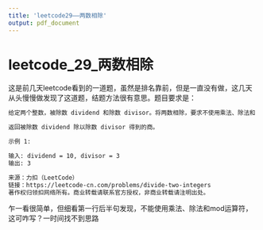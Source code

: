 ```yaml
---
title: 'leetcode29——两数相除'
output: pdf_document
---
```


# leetcode_29_两数相除
这是前几天leetcode看到的一道题，虽然是排名靠前，但是一直没有做，这几天从头慢慢做发现了这道题，结题方法很有意思。题目要求是：
```html
给定两个整数，被除数 dividend 和除数 divisor。将两数相除，要求不使用乘法、除法和 mod 运算符。

返回被除数 dividend 除以除数 divisor 得到的商。

示例 1:

输入: dividend = 10, divisor = 3
输出: 3

来源：力扣（LeetCode）
链接：https://leetcode-cn.com/problems/divide-two-integers
著作权归领扣网络所有。商业转载请联系官方授权，非商业转载请注明出处。
```
乍一看很简单，但细看第一行后半句发现，不能使用乘法、除法和mod运算符，这可咋写？一时间找不到思路